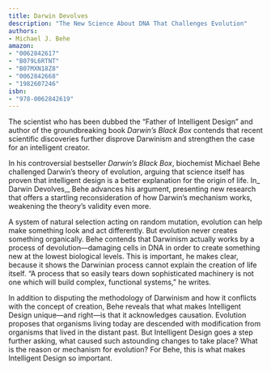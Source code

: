 ```yaml
---
title: Darwin Devolves
description: "The New Science About DNA That Challenges Evolution"
authors:
- Michael J. Behe
amazon:
- "0062842617"
- "B079L6RTNT"
- "B07MXN18Z8"
- "0062842668"
- "1982607246"
isbn:
- "978-0062842619"
---
```

The scientist who has been dubbed the “Father of Intelligent Design” and author of the groundbreaking book _Darwin’s Black Box_ contends that recent scientific discoveries further disprove Darwinism and strengthen the case for an intelligent creator.
  
In his controversial bestseller _Darwin’s Black Box_, biochemist Michael Behe challenged Darwin’s theory of evolution, arguing that science itself has proven that intelligent design is a better explanation for the origin of life. In_ Darwin Devolves,_ Behe advances his argument, presenting new research that offers a startling reconsideration of how Darwin’s mechanism works, weakening the theory’s validity even more.

A system of natural selection acting on random mutation, evolution can help make something look and act differently. But evolution never creates something organically. Behe contends that Darwinism actually works by a process of devolution—damaging cells in DNA in order to create something new at the lowest biological levels. This is important, he makes clear, because it shows the Darwinian process cannot explain the creation of life itself. “A process that so easily tears down sophisticated machinery is not one which will build complex, functional systems,” he writes.

In addition to disputing the methodology of Darwinism and how it conflicts with the concept of creation, Behe reveals that what makes Intelligent Design unique—and right—is that it acknowledges causation. Evolution proposes that organisms living today are descended with modification from organisms that lived in the distant past. But Intelligent Design goes a step further asking, what caused such astounding changes to take place? What is the reason or mechanism for evolution? For Behe, this is what makes Intelligent Design so important.
